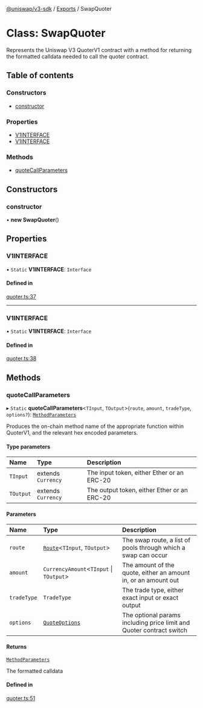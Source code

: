 [@uniswap/v3-sdk](../README.md) / [Exports](../modules.md) / SwapQuoter

# Class: SwapQuoter

Represents the Uniswap V3 QuoterV1 contract with a method for returning the formatted
calldata needed to call the quoter contract.

## Table of contents

### Constructors

- [constructor](SwapQuoter.md#constructor)

### Properties

- [V1INTERFACE](SwapQuoter.md#v1interface)
- [V1INTERFACE](SwapQuoter.md#v1interface)

### Methods

- [quoteCallParameters](SwapQuoter.md#quotecallparameters)

## Constructors

### constructor

• **new SwapQuoter**()

## Properties

### V1INTERFACE

▪ `Static` **V1INTERFACE**: `Interface`

#### Defined in

[quoter.ts:37](https://github.com/Uniswap/v3-sdk/blob/08a7c05/src/quoter.ts#L37)

___

### V1INTERFACE

▪ `Static` **V1INTERFACE**: `Interface`

#### Defined in

[quoter.ts:38](https://github.com/Uniswap/v3-sdk/blob/08a7c05/src/quoter.ts#L38)

## Methods

### quoteCallParameters

▸ `Static` **quoteCallParameters**<`TInput`, `TOutput`\>(`route`, `amount`, `tradeType`, `options?`): [`MethodParameters`](../interfaces/MethodParameters.md)

Produces the on-chain method name of the appropriate function within QuoterV1,
and the relevant hex encoded parameters.

#### Type parameters

| Name | Type | Description |
| :------ | :------ | :------ |
| `TInput` | extends `Currency` | The input token, either Ether or an ERC-20 |
| `TOutput` | extends `Currency` | The output token, either Ether or an ERC-20 |

#### Parameters

| Name | Type | Description |
| :------ | :------ | :------ |
| `route` | [`Route`](Route.md)<`TInput`, `TOutput`\> | The swap route, a list of pools through which a swap can occur |
| `amount` | `CurrencyAmount`<`TInput` \| `TOutput`\> | The amount of the quote, either an amount in, or an amount out |
| `tradeType` | `TradeType` | The trade type, either exact input or exact output |
| `options` | [`QuoteOptions`](../interfaces/QuoteOptions.md) | The optional params including price limit and Quoter contract switch |

#### Returns

[`MethodParameters`](../interfaces/MethodParameters.md)

The formatted calldata

#### Defined in

[quoter.ts:51](https://github.com/Uniswap/v3-sdk/blob/08a7c05/src/quoter.ts#L51)
